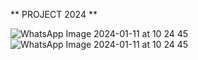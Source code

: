 ** PROJECT 2024 **



![WhatsApp Image 2024-01-11 at 10 24 45](https://github.com/tomflutter/tomflutter_scanner/assets/116769915/8e9dcfc9-d656-48a5-8b2c-e8ce2c8f55b9)
![WhatsApp Image 2024-01-11 at 10 24 45](https://github.com/tomflutter/tomflutter_scanner/assets/116769915/2c4ed564-828c-469c-bf34-0f3e33bc12ed)
